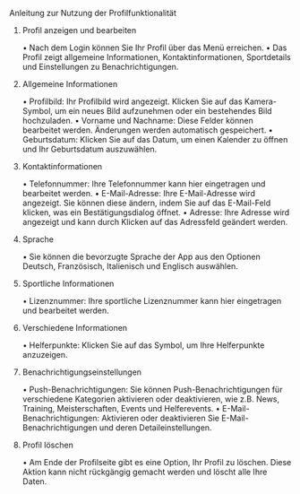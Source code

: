 Anleitung zur Nutzung der Profilfunktionalität

1. Profil anzeigen und bearbeiten

	•	Nach dem Login können Sie Ihr Profil über das Menü erreichen.
	•	Das Profil zeigt allgemeine Informationen, Kontaktinformationen, Sportdetails und Einstellungen zu Benachrichtigungen.

2. Allgemeine Informationen

	•	Profilbild: Ihr Profilbild wird angezeigt. Klicken Sie auf das Kamera-Symbol, um ein neues Bild aufzunehmen oder ein bestehendes Bild hochzuladen.
	•	Vorname und Nachname: Diese Felder können bearbeitet werden. Änderungen werden automatisch gespeichert.
	•	Geburtsdatum: Klicken Sie auf das Datum, um einen Kalender zu öffnen und Ihr Geburtsdatum auszuwählen.

3. Kontaktinformationen

	•	Telefonnummer: Ihre Telefonnummer kann hier eingetragen und bearbeitet werden.
	•	E-Mail-Adresse: Ihre E-Mail-Adresse wird angezeigt. Sie können diese ändern, indem Sie auf das E-Mail-Feld klicken, was ein Bestätigungsdialog öffnet.
	•	Adresse: Ihre Adresse wird angezeigt und kann durch Klicken auf das Adressfeld geändert werden.

4. Sprache

	•	Sie können die bevorzugte Sprache der App aus den Optionen Deutsch, Französisch, Italienisch und Englisch auswählen.

5. Sportliche Informationen

	•	Lizenznummer: Ihre sportliche Lizenznummer kann hier eingetragen und bearbeitet werden.

6. Verschiedene Informationen

	•	Helferpunkte: Klicken Sie auf das Symbol, um Ihre Helferpunkte anzuzeigen.

7. Benachrichtigungseinstellungen

	•	Push-Benachrichtigungen: Sie können Push-Benachrichtigungen für verschiedene Kategorien aktivieren oder deaktivieren, wie z.B. News, Training, Meisterschaften, Events und Helferevents.
	•	E-Mail-Benachrichtigungen: Aktivieren oder deaktivieren Sie E-Mail-Benachrichtigungen und deren Detaileinstellungen.

8. Profil löschen

	•	Am Ende der Profilseite gibt es eine Option, Ihr Profil zu löschen. Diese Aktion kann nicht rückgängig gemacht werden und löscht alle Ihre Daten.
